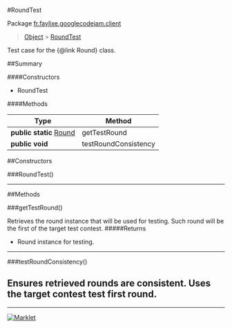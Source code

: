 #RoundTest

Package [fr.faylixe.googlecodejam.client](README.md)<br>
> [Object](../../../ava/lang/Object.md) > [RoundTest](RoundTest.md)

Test case for the {@link Round} class.

##Summary

####Constructors

*  RoundTest

####Methods

Type | Method
 --- | --- 
**public static** [Round](Round.md) | getTestRound
**public** **void** | testRoundConsistency


##Constructors

###RoundTest()



---

##Methods

###getTestRound()


Retrieves the round instance that will
 be used for testing. Such round will be the first
 of the target test contest.
#####Returns


* Round instance for testing.

---
###testRoundConsistency()


Ensures retrieved rounds are consistent.
 Uses the target contest test first round.
---
---
[![Marklet](https://img.shields.io/badge/Generated%20by-Marklet-green.svg)](https://github.com/Faylixe/marklet)